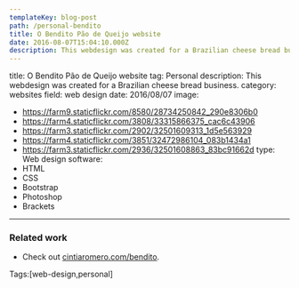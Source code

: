```yaml
---
templateKey: blog-post
path: /personal-bendito
title: O Bendito Pão de Queijo website
date: 2016-08-07T15:04:10.000Z
description: This webdesign was created for a Brazilian cheese bread business.
---
```


title: O Bendito Pão de Queijo website
tag: Personal
description: This webdesign was created for a Brazilian cheese bread business.
category: websites
field: web design
date: 2016/08/07
image: 
- https://farm9.staticflickr.com/8580/28734250842_290e8306b0
- https://farm4.staticflickr.com/3808/33315866375_cac6c43906
- https://farm3.staticflickr.com/2902/32501609313_1d5e563929
- https://farm4.staticflickr.com/3851/32472986104_083b1434a1
- https://farm3.staticflickr.com/2936/32501608863_83bc91662d
type: Web design
software:
- HTML
- CSS
- Bootstrap
- Photoshop
- Brackets
---
### Related work
- Check out <a href="http://cintiaromero.com/bendito" target="_blank">cintiaromero.com/bendito</a>.


Tags:[web-design,personal]